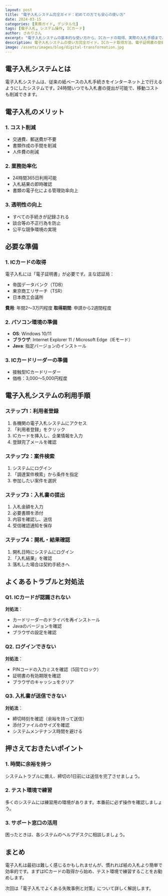 ```yaml
---
layout: post
title: "電子入札システム完全ガイド：初めての方でも安心の使い方"
date: 2024-03-15
categories: [実務ガイド, デジタル化]
tags: [電子入札, システム操作, ICカード]
author: さおりさん
excerpt: "電子入札システムの基本的な使い方から、ICカードの取得、実際の入札手順まで、画面付きで分かりやすく解説します。"
description: 電子入札システムの使い方完全ガイド。ICカード取得方法、電子証明書の登録、入札情報の検索、入札書の作成・提出、落札結果確認まで画面付きで解説。初心者も安心して電子入札に参加できます。
image: /assets/images/blog/digital-transformation.jpg
---
```


## 電子入札システムとは

電子入札システムは、従来の紙ベースの入札手続きをインターネット上で行えるようにしたシステムです。24時間いつでも入札書の提出が可能で、移動コストも削減できます。

## 電子入札のメリット

### 1. コスト削減
- 交通費、郵送費が不要
- 書類作成の手間を削減
- 人件費の削減

### 2. 業務効率化
- 24時間365日利用可能
- 入札結果の即時確認
- 書類の電子化による管理効率向上

### 3. 透明性の向上
- すべての手続きが記録される
- 談合等の不正行為を防止
- 公平な競争環境の実現

## 必要な準備

### 1. ICカードの取得
電子入札には「電子証明書」が必要です。主な認証局：
- 帝国データバンク（TDB）
- 東京商工リサーチ（TSR）
- 日本商工会議所

**費用**: 年間2〜3万円程度
**取得期間**: 申請から2週間程度

### 2. パソコン環境の準備
- **OS**: Windows 10/11
- **ブラウザ**: Internet Explorer 11 / Microsoft Edge（IEモード）
- **Java**: 指定バージョンのインストール

### 3. ICカードリーダーの準備
- 接触型ICカードリーダー
- 価格：3,000〜5,000円程度

## 電子入札システムの利用手順

### ステップ1：利用者登録
1. 各機関の電子入札システムにアクセス
2. 「利用者登録」をクリック
3. ICカードを挿入し、企業情報を入力
4. 登録完了メールを確認

### ステップ2：案件検索
1. システムにログイン
2. 「調達案件検索」から条件を指定
3. 参加したい案件を選択

### ステップ3：入札書の提出
1. 入札金額を入力
2. 必要書類を添付
3. 内容を確認し、送信
4. 受信確認通知を保存

### ステップ4：開札・結果確認
1. 開札日時にシステムにログイン
2. 「入札結果」を確認
3. 落札した場合は契約手続きへ

## よくあるトラブルと対処法

### Q1. ICカードが認識されない
**対処法**：
- カードリーダーのドライバを再インストール
- Javaのバージョンを確認
- ブラウザの設定を確認

### Q2. ログインできない
**対処法**：
- PINコードの入力ミスを確認（5回でロック）
- 証明書の有効期限を確認
- ブラウザのキャッシュをクリア

### Q3. 入札書が送信できない
**対処法**：
- 締切時刻を確認（余裕を持って送信）
- 添付ファイルのサイズを確認
- システムメンテナンス時間を避ける

## 押さえておきたいポイント

### 1. 時間に余裕を持つ
システムトラブルに備え、締切の1日前には送信を完了させましょう。

### 2. テスト環境で練習
多くのシステムには練習用の環境があります。本番前に必ず操作を確認しましょう。

### 3. サポート窓口の活用
困ったときは、各システムのヘルプデスクに相談しましょう。

## まとめ

電子入札は最初は難しく感じるかもしれませんが、慣れれば紙の入札より簡単で効率的です。まずはICカードの取得から始め、テスト環境で練習することをお勧めします。

次回は「電子入札でよくある失敗事例と対策」について詳しく解説します。